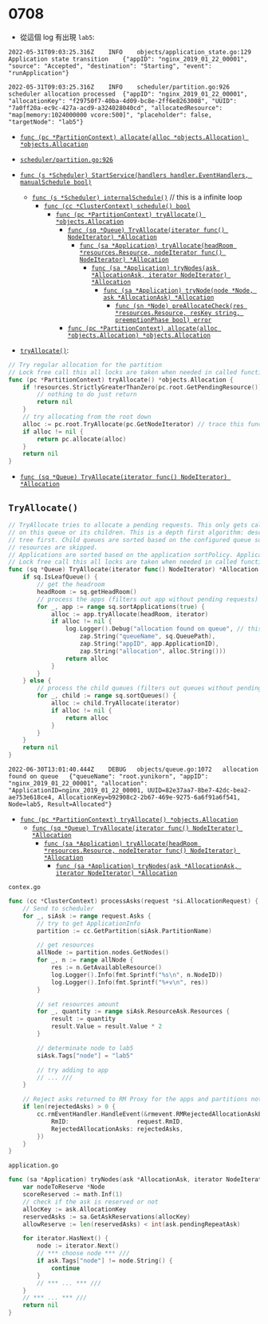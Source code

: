 # 0708

* 從這個 log 有出現 ```lab5```:

```
2022-05-31T09:03:25.316Z	INFO	objects/application_state.go:129	Application state transition	{"appID": "nginx_2019_01_22_00001", "source": "Accepted", "destination": "Starting", "event": "runApplication"}

2022-05-31T09:03:25.316Z	INFO	scheduler/partition.go:926	scheduler allocation processed	{"appID": "nginx_2019_01_22_00001", "allocationKey": "f29750f7-40ba-4d09-bc8e-2ff6e8263008", "UUID": "7a0ff20a-ec9c-427a-acd9-a324028040cd", "allocatedResource": "map[memory:1024000000 vcore:500]", "placeholder": false, "targetNode": "lab5"}
```

* [```func (pc *PartitionContext) allocate(alloc *objects.Allocation) *objects.Allocation```](https://github.com/apache/yunikorn-core/blob/a590b7d0059cc875bc9ba5c81451a3db14c54326/pkg/scheduler/partition.go#L876)
* [```scheduler/partition.go:926```](https://github.com/apache/yunikorn-core/blob/a590b7d0059cc875bc9ba5c81451a3db14c54326/pkg/scheduler/partition.go#L926)


* [```func (s *Scheduler) StartService(handlers handler.EventHandlers, manualSchedule bool)```](https://github.com/apache/yunikorn-core/blob/a590b7d0059cc875bc9ba5c81451a3db14c54326/pkg/scheduler/scheduler.go#L51)
    * [```func (s *Scheduler) internalSchedule()```](https://github.com/apache/yunikorn-core/blob/a590b7d0059cc875bc9ba5c81451a3db14c54326/pkg/scheduler/scheduler.go#L74) // this is a infinite loop
        * [```func (cc *ClusterContext) schedule() bool```](https://github.com/apache/yunikorn-core/blob/a590b7d0059cc875bc9ba5c81451a3db14c54326/pkg/scheduler/context.go#L117)
            * [```func (pc *PartitionContext) tryAllocate() *objects.Allocation```](https://github.com/apache/yunikorn-core/blob/a590b7d0059cc875bc9ba5c81451a3db14c54326/pkg/scheduler/partition.go#L825)
                * [```func (sq *Queue) TryAllocate(iterator func() NodeIterator) *Allocation```](https://github.com/apache/yunikorn-core/blob/a590b7d0059cc875bc9ba5c81451a3db14c54326/pkg/scheduler/objects/queue.go#L1064)
                    * [```func (sa *Application) tryAllocate(headRoom *resources.Resource, nodeIterator func() NodeIterator) *Allocation```](https://github.com/apache/yunikorn-core/blob/a590b7d0059cc875bc9ba5c81451a3db14c54326/pkg/scheduler/objects/application.go#L819)
                        * [```func (sa *Application) tryNodes(ask *AllocationAsk, iterator NodeIterator) *Allocation```](https://github.com/apache/yunikorn-core/blob/a590b7d0059cc875bc9ba5c81451a3db14c54326/pkg/scheduler/objects/application.go#L1086)
                            * [```func (sa *Application) tryNode(node *Node, ask *AllocationAsk) *Allocation```](https://github.com/apache/yunikorn-core/blob/a590b7d0059cc875bc9ba5c81451a3db14c54326/pkg/scheduler/objects/application.go#L1181)
                                * [```func (sn *Node) preAllocateCheck(res *resources.Resource, resKey string, preemptionPhase bool) error```](https://github.com/apache/yunikorn-core/blob/a590b7d0059cc875bc9ba5c81451a3db14c54326/pkg/scheduler/objects/node.go#L427)
                * [```func (pc *PartitionContext) allocate(alloc *objects.Allocation) *objects.Allocation```](https://github.com/apache/yunikorn-core/blob/a590b7d0059cc875bc9ba5c81451a3db14c54326/pkg/scheduler/partition.go#L876)

* [```tryAllocate()```](https://github.com/apache/yunikorn-core/blob/a590b7d0059cc875bc9ba5c81451a3db14c54326/pkg/scheduler/partition.go#L825): 
```go
// Try regular allocation for the partition
// Lock free call this all locks are taken when needed in called functions
func (pc *PartitionContext) tryAllocate() *objects.Allocation {
	if !resources.StrictlyGreaterThanZero(pc.root.GetPendingResource()) {
		// nothing to do just return
		return nil
	}
	// try allocating from the root down
	alloc := pc.root.TryAllocate(pc.GetNodeIterator) // trace this function
	if alloc != nil {
		return pc.allocate(alloc)
	}
	return nil
}
```

* [```func (sq *Queue) TryAllocate(iterator func() NodeIterator) *Allocation```](https://github.com/apache/yunikorn-core/blob/a590b7d0059cc875bc9ba5c81451a3db14c54326/pkg/scheduler/objects/queue.go#L1064)

## ```TryAllocate()```
```go
// TryAllocate tries to allocate a pending requests. This only gets called if there is a pending request
// on this queue or its children. This is a depth first algorithm: descend into the depth of the queue
// tree first. Child queues are sorted based on the configured queue sortPolicy. Queues without pending
// resources are skipped.
// Applications are sorted based on the application sortPolicy. Applications without pending resources are skipped.
// Lock free call this all locks are taken when needed in called functions
func (sq *Queue) TryAllocate(iterator func() NodeIterator) *Allocation {
	if sq.IsLeafQueue() {
		// get the headroom
		headRoom := sq.getHeadRoom()
		// process the apps (filters out app without pending requests)
		for _, app := range sq.sortApplications(true) {
			alloc := app.tryAllocate(headRoom, iterator)
			if alloc != nil {
				log.Logger().Debug("allocation found on queue", // this log?
					zap.String("queueName", sq.QueuePath),
					zap.String("appID", app.ApplicationID),
					zap.String("allocation", alloc.String()))
				return alloc
			}
		}
	} else {
		// process the child queues (filters out queues without pending requests)
		for _, child := range sq.sortQueues() {
			alloc := child.TryAllocate(iterator)
			if alloc != nil {
				return alloc
			}
		}
	}
	return nil
}
```

```
2022-06-30T13:01:40.444Z	DEBUG	objects/queue.go:1072	allocation found on queue	{"queueName": "root.yunikorn", "appID": "nginx_2019_01_22_00001", "allocation": "ApplicationID=nginx_2019_01_22_00001, UUID=82e37aa7-8be7-42dc-bea2-ae753e618ce4, AllocationKey=b92908c2-2b67-469e-9275-6a6f91a6f541, Node=lab5, Result=Allocated"}
```


* [```func (pc *PartitionContext) tryAllocate() *objects.Allocation```](https://github.com/apache/yunikorn-core/blob/a590b7d0059cc875bc9ba5c81451a3db14c54326/pkg/scheduler/partition.go#L825)
    * [```func (sq *Queue) TryAllocate(iterator func() NodeIterator) *Allocation```](https://github.com/apache/yunikorn-core/blob/a590b7d0059cc875bc9ba5c81451a3db14c54326/pkg/scheduler/objects/queue.go#L1064)
        * [```func (sa *Application) tryAllocate(headRoom *resources.Resource, nodeIterator func() NodeIterator) *Allocation```](https://github.com/apache/yunikorn-core/blob/a590b7d0059cc875bc9ba5c81451a3db14c54326/pkg/scheduler/objects/application.go#L819)
            * [```func (sa *Application) tryNodes(ask *AllocationAsk, iterator NodeIterator) *Allocation```](https://github.com/apache/yunikorn-core/blob/a590b7d0059cc875bc9ba5c81451a3db14c54326/pkg/scheduler/objects/application.go#L1086)

```contex.go```
```go
func (cc *ClusterContext) processAsks(request *si.AllocationRequest) {
	// Send to scheduler
	for _, siAsk := range request.Asks {
		// try to get ApplicationInfo
		partition := cc.GetPartition(siAsk.PartitionName)

		// get resources
		allNode := partition.nodes.GetNodes()
		for _, n := range allNode {
			res := n.GetAvailableResource()
			log.Logger().Info(fmt.Sprintf("%s\n", n.NodeID))
			log.Logger().Info(fmt.Sprintf("%+v\n", res))
		}

		// set resources amount
		for _, quantity := range siAsk.ResourceAsk.Resources {
			result := quantity
			result.Value = result.Value * 2
		}

		// determinate node to lab5
		siAsk.Tags["node"] = "lab5"

		// try adding to app
		// ... ///
	}

	// Reject asks returned to RM Proxy for the apps and partitions not found
	if len(rejectedAsks) > 0 {
		cc.rmEventHandler.HandleEvent(&rmevent.RMRejectedAllocationAskEvent{
			RmID:                   request.RmID,
			RejectedAllocationAsks: rejectedAsks,
		})
	}
}
```


```application.go```
```go
func (sa *Application) tryNodes(ask *AllocationAsk, iterator NodeIterator) *Allocation {
	var nodeToReserve *Node
	scoreReserved := math.Inf(1)
	// check if the ask is reserved or not
	allocKey := ask.AllocationKey
	reservedAsks := sa.GetAskReservations(allocKey)
	allowReserve := len(reservedAsks) < int(ask.pendingRepeatAsk)

	for iterator.HasNext() {
		node := iterator.Next()
		// *** choose node *** ///
		if ask.Tags["node"] != node.String() {
			continue
		}
		// *** ... *** ///
	}
    // *** ... *** ///
	return nil
}
```
